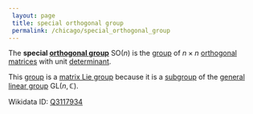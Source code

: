 ```yaml
---
 layout: page
 title: special orthogonal group
 permalink: /chicago/special_orthogonal_group
---
```

The **special [orthogonal group](https://mathgloss.github.io/MathGloss/chicago/orthogonal_group)** $\text{SO}(n)$ is the [group](https://mathgloss.github.io/MathGloss/chicago/group) of $n\times n$ [orthogonal](https://mathgloss.github.io/MathGloss/chicago/orthogonal_matrix) [matrices](https://mathgloss.github.io/MathGloss/chicago/matrix) with unit [determinant](https://mathgloss.github.io/MathGloss/chicago/determinant).

This [group](https://mathgloss.github.io/MathGloss/chicago/group) is a [matrix Lie group](https://mathgloss.github.io/MathGloss/chicago/matrix_Lie_group) because it is a [subgroup](https://mathgloss.github.io/MathGloss/chicago/subgroup) of the [general linear group](https://mathgloss.github.io/MathGloss/chicago/general_linear_group) $\text{GL}(n,\mathbb C)$.

Wikidata ID: [Q3117934](https://www.wikidata.org/wiki/Q3117934)